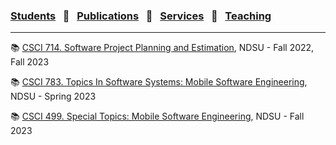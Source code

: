 
### [Students](stamlab.md) &nbsp;&nbsp;🌴&nbsp;&nbsp; [Publications](publications.md) &nbsp;&nbsp;🌴&nbsp;&nbsp; [Services](services.md) &nbsp;&nbsp;🌴&nbsp;&nbsp; [Teaching](teaching.md)
***

📚 <a href="https://docs.google.com/presentation/d/1b1T9WiN1tmtCEJ4SZW52mrcTFQgvnDPmERAo3OfbmQU/edit?usp=sharing" target="_blank">CSCI 714. Software Project Planning and Estimation</a>, NDSU - Fall 2022, Fall 2023

📚 <a href="teaching/syllabus/783spring23.pdf" target="_blank">CSCI 783. Topics In Software Systems: Mobile Software Engineering</a>, NDSU - Spring 2023

📚 <a href="teaching/syllabus/499fall23.pdf" target="_blank">CSCI 499. Special Topics: Mobile Software Engineering</a>, NDSU - Fall 2023